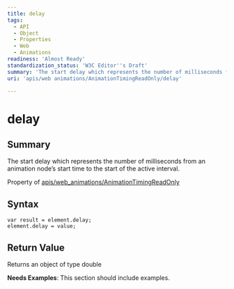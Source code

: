 ```yaml
---
title: delay
tags:
  - API
  - Object
  - Properties
  - Web
  - Animations
readiness: 'Almost Ready'
standardization_status: 'W3C Editor''s Draft'
summary: 'The start delay which represents the number of milliseconds from an animation node’s start time to the start of the active interval.'
uri: 'apis/web animations/AnimationTimingReadOnly/delay'

---
```

# delay

## Summary

The start delay which represents the number of milliseconds from an animation node’s start time to the start of the active interval.

<span data-meta="applies_to" data-type="key">Property of <span data-type="value">[apis/web\_animations/AnimationTimingReadOnly](/apis/web_animations/AnimationTimingReadOnly)</span></span>

## Syntax

``` {.js}
var result = element.delay;
element.delay = value;
```

## Return Value

<span data-meta="return" data-type="key">Returns an object of type <span data-type="value">double</span></span>

**Needs Examples**: This section should include examples.

